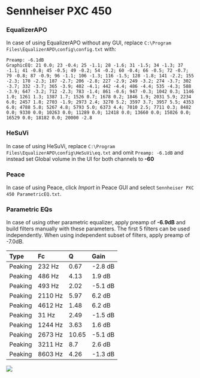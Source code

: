# Sennheiser PXC 450

### EqualizerAPO
In case of using EqualizerAPO without any GUI, replace `C:\Program Files\EqualizerAPO\config\config.txt`
with:
```
Preamp: -6.1dB
GraphicEQ: 21 0.0; 23 -0.4; 25 -1.1; 28 -1.6; 31 -1.5; 34 -1.3; 37 -1.1; 41 -0.8; 45 -0.5; 49 -0.2; 54 -0.2; 60 -0.4; 66 -0.5; 72 -0.7; 79 -0.8; 87 -0.9; 96 -1.1; 106 -1.3; 116 -1.5; 128 -1.8; 141 -2.2; 155 -2.3; 170 -2.3; 187 -2.7; 206 -2.8; 227 -2.9; 249 -3.2; 274 -3.7; 302 -3.7; 332 -3.7; 365 -3.9; 402 -4.1; 442 -4.4; 486 -4.4; 535 -4.3; 588 -3.9; 647 -3.2; 712 -2.3; 783 -1.4; 861 -0.6; 947 -0.3; 1042 0.3; 1146 1.0; 1261 1.3; 1387 1.7; 1526 0.7; 1678 0.2; 1846 1.9; 2031 5.9; 2234 6.0; 2457 1.8; 2703 -1.9; 2973 2.4; 3270 5.2; 3597 3.7; 3957 5.5; 4353 6.0; 4788 5.8; 5267 4.8; 5793 5.0; 6373 4.4; 7010 2.5; 7711 0.3; 8482 0.0; 9330 0.0; 10263 0.0; 11289 0.0; 12418 0.0; 13660 0.0; 15026 0.0; 16529 0.0; 18182 0.0; 20000 -2.8
```

### HeSuVi
In case of using HeSuVi, replace `C:\Program Files\EqualizerAPO\config\HeSuVi\eq.txt` and omit `Preamp:
-6.1dB` and instead set Global volume in the UI for both channels to **-60**

### Peace
In case of using Peace, click *Import* in Peace GUI and select `Sennheiser PXC 450 ParametricEQ.txt`.

### Parametric EQs
In case of using other parametric equalizer, apply preamp of **-6.9dB** and build filters manually
with these parameters. The first 5 filters can be used independently.
When using independent subset of filters, apply preamp of -7.0dB.

| Type    | Fc      |     Q | Gain    |
|:--------|:--------|:------|:--------|
| Peaking | 232 Hz  |  0.67 | -2.8 dB |
| Peaking | 486 Hz  |  4.13 | 1.9 dB  |
| Peaking | 493 Hz  |  2.02 | -5.1 dB |
| Peaking | 2110 Hz |  5.97 | 6.2 dB  |
| Peaking | 4612 Hz |  1.48 | 6.2 dB  |
| Peaking | 31 Hz   |  2.49 | -1.5 dB |
| Peaking | 1244 Hz |  3.63 | 1.6 dB  |
| Peaking | 2673 Hz | 10.65 | -5.1 dB |
| Peaking | 3211 Hz |  8.7  | 2.6 dB  |
| Peaking | 8603 Hz |  4.26 | -1.3 dB |

![](https://raw.githubusercontent.com/jaakkopasanen/AutoEq/master/results/headphonecom/sbaf-serious/Sennheiser%20PXC%20450/Sennheiser%20PXC%20450.png)